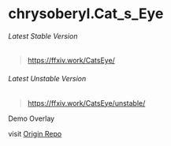 # chrysoberyl.Cat_s_Eye

###### Latest Stable Version
> https://ffxiv.work/CatsEye/

###### Latest Unstable Version
> https://ffxiv.work/CatsEye/unstable/

Demo Overlay

visit [Origin Repo](https://github.com/laiglinne-ff/TheStone.chrysoberyl)
